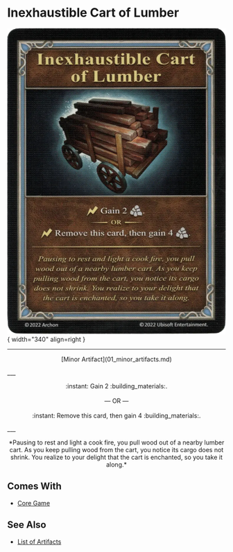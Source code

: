 # Inexhaustible Cart of Lumber

![Inexhaustible Cart of Lumber](../assets/artifacts_minor-inexhaustible_cart_of_lumber.webp){ width="340" align=right }
___
<p style="text-align: center;" markdown>[Minor Artifact](01_minor_artifacts.md)</p>
___
<p style="text-align: center;" markdown>:instant: Gain 2 :building_materials:.<br><br>— OR —<br><br>:instant: Remove this card, then gain 4 :building_materials:.</p>
___
<p style="text-align: center;" markdown>*Pausing to rest and light a cook fire, you pull wood out of a nearby lumber cart. As you keep pulling wood from the cart, you notice its cargo does not shrink. You realize to your delight that the cart is enchanted, so you take it along.*</p>


## Comes With

- [Core Game](../content/core_game.md)


## See Also


- [List of Artifacts](index.md)
